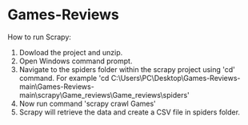 # Games-Reviews

How to run Scrapy:
1. Dowload the project and unzip.
2. Open Windows command prompt. 
3. Navigate to the spiders folder within the scrapy project using 'cd' command. For example 'cd C:\Users\PC\Desktop\Games-Reviews-main\Games-Reviews-main\scrapy\Game_reviews\Game_reviews\spiders'
4. Now run command 'scrapy crawl Games'
5. Scrapy will retrieve the data and create a CSV file in spiders folder.
